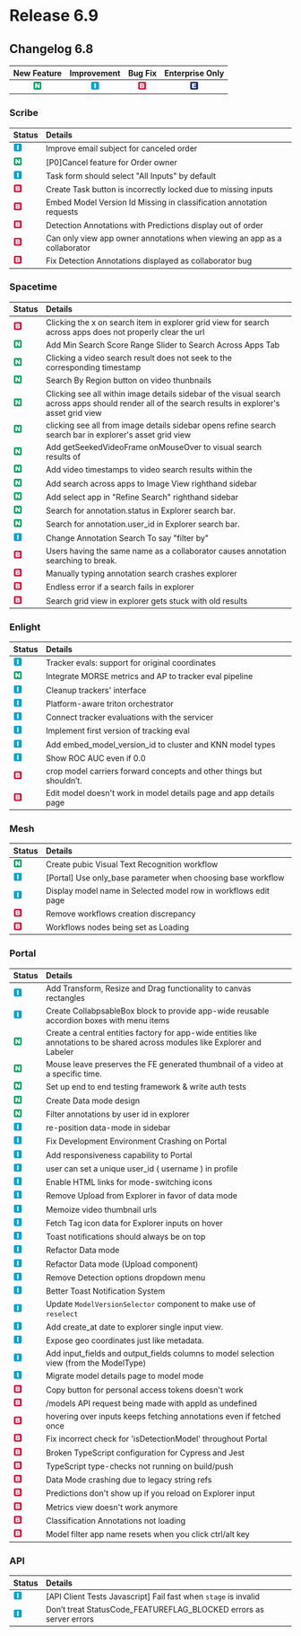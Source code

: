 # Release 6.9

## Changelog 6.8

| New Feature | Improvement | Bug Fix | Enterprise Only |
| :---: | :---: | :---: | :---: |
| ![](../../.gitbook/assets/new_feature%20%281%29.jpg) | ![](../../.gitbook/assets/improvement%20%2819%29%20%281%29.jpg) | ![](../../.gitbook/assets/bug%20%28196%29%20%28452%29%20%284%29.jpg) | ![](../../.gitbook/assets/enterprise%20%2818%29%20%2816%29%20%282%29.jpg) |

### Scribe

| Status | Details |
| :--- | :--- |
| ![](../../.gitbook/assets/improvement%20%2819%29%20%281%29.jpg) | Improve email subject for canceled order |
| ![](../../.gitbook/assets/new_feature%20%281%29.jpg) | \[P0\]Cancel feature for Order owner |
| ![](../../.gitbook/assets/improvement%20%2819%29%20%281%29.jpg) | Task form should select "All Inputs" by default |
| ![](../../.gitbook/assets/bug%20%28196%29%20%28452%29%20%284%29.jpg) | Create Task button is incorrectly locked due to missing inputs |
| ![](../../.gitbook/assets/bug%20%28196%29%20%28452%29%20%284%29.jpg) | Embed Model Version Id Missing in classification annotation requests |
| ![](../../.gitbook/assets/bug%20%28196%29%20%28452%29%20%284%29.jpg) | Detection Annotations with Predictions display out of order |
| ![](../../.gitbook/assets/bug%20%28196%29%20%28452%29%20%284%29.jpg) | Can only view app owner annotations when viewing an app as a collaborator |
| ![](../../.gitbook/assets/bug%20%28196%29%20%28452%29%20%284%29.jpg) | Fix Detection Annotations displayed as collaborator bug |

### Spacetime

| Status | Details |
| :--- | :--- |
| ![](../../.gitbook/assets/bug%20%28196%29%20%28452%29%20%284%29.jpg) | Clicking the x on search item in explorer grid view for search across apps does not properly clear the url |
| ![](../../.gitbook/assets/new_feature%20%281%29.jpg) | Add Min Search Score Range Slider to Search Across Apps Tab |
| ![](../../.gitbook/assets/new_feature%20%281%29.jpg) | Clicking a video search result does not seek to the corresponding timestamp |
| ![](../../.gitbook/assets/new_feature%20%281%29.jpg) | Search By Region button on video thunbnails |
| ![](../../.gitbook/assets/new_feature%20%281%29.jpg) | Clicking see all within image details sidebar of the visual search across apps should render all of the search results in explorer's asset grid view |
| ![](../../.gitbook/assets/new_feature%20%281%29.jpg) | clicking see all from image details sidebar opens refine search search bar in explorer's asset grid view |
| ![](../../.gitbook/assets/new_feature%20%281%29.jpg) | Add getSeekedVideoFrame onMouseOver to visual search results of  |
| ![](../../.gitbook/assets/new_feature%20%281%29.jpg) | Add video timestamps to video search results within the  |
| ![](../../.gitbook/assets/new_feature%20%281%29.jpg) | Add search across apps to Image View righthand sidebar |
| ![](../../.gitbook/assets/new_feature%20%281%29.jpg) | Add select app in "Refine Search" righthand sidebar |
| ![](../../.gitbook/assets/new_feature%20%281%29.jpg) | Search for annotation.status in Explorer search bar. |
| ![](../../.gitbook/assets/new_feature%20%281%29.jpg) | Search for annotation.user\_id in Explorer search bar. |
| ![](../../.gitbook/assets/improvement%20%2819%29%20%281%29.jpg) | Change Annotation Search To say "filter by" |
| ![](../../.gitbook/assets/bug%20%28196%29%20%28452%29%20%284%29.jpg) | Users having the same name as a collaborator causes annotation searching to break. |
| ![](../../.gitbook/assets/bug%20%28196%29%20%28452%29%20%284%29.jpg) | Manually typing annotation search crashes explorer |
| ![](../../.gitbook/assets/bug%20%28196%29%20%28452%29%20%284%29.jpg) | Endless error if a search fails in explorer |
| ![](../../.gitbook/assets/bug%20%28196%29%20%28452%29%20%284%29.jpg) | Search grid view in explorer gets stuck with old results |

### Enlight

| Status | Details |
| :--- | :--- |
| ![](../../.gitbook/assets/improvement%20%2819%29%20%281%29.jpg) | Tracker evals: support for original coordinates |
| ![](../../.gitbook/assets/new_feature%20%281%29.jpg) | Integrate MORSE metrics and AP to tracker eval pipeline |
| ![](../../.gitbook/assets/improvement%20%2819%29%20%281%29.jpg) | Cleanup trackers' interface |
| ![](../../.gitbook/assets/improvement%20%2819%29%20%281%29.jpg) | Platform-aware triton orchestrator |
| ![](../../.gitbook/assets/improvement%20%2819%29%20%281%29.jpg) | Connect tracker evaluations with the servicer |
| ![](../../.gitbook/assets/improvement%20%2819%29%20%281%29.jpg) | Implement first version of tracking eval |
| ![](../../.gitbook/assets/improvement%20%2819%29%20%281%29.jpg) | Add embed\_model\_version\_id to cluster and KNN model types |
| ![](../../.gitbook/assets/improvement%20%2819%29%20%281%29.jpg) | Show ROC AUC even if 0.0 |
| ![](../../.gitbook/assets/bug%20%28196%29%20%28452%29%20%284%29.jpg) | crop model carriers forward concepts and other things but shouldn’t. |
| ![](../../.gitbook/assets/bug%20%28196%29%20%28452%29%20%284%29.jpg) | Edit model doesn't work in model details page and app details page |

### Mesh

| Status | Details |
| :--- | :--- |
| ![](../../.gitbook/assets/new_feature%20%281%29.jpg) | Create pubic Visual Text Recognition workflow |
| ![](../../.gitbook/assets/improvement%20%2819%29%20%281%29.jpg) | \[Portal\] Use only\_base parameter when choosing base workflow |
| ![](../../.gitbook/assets/improvement%20%2819%29%20%281%29.jpg) | Display model name in Selected model row in workflows edit page |
| ![](../../.gitbook/assets/bug%20%28196%29%20%28452%29%20%284%29.jpg) | Remove workflows creation discrepancy |
| ![](../../.gitbook/assets/bug%20%28196%29%20%28452%29%20%284%29.jpg) | Workflows nodes being set as Loading |

### Portal

| Status | Details |
| :--- | :--- |
| ![](../../.gitbook/assets/improvement%20%2819%29%20%281%29.jpg) | Add Transform, Resize and Drag functionality to canvas rectangles |
| ![](../../.gitbook/assets/improvement%20%2819%29%20%281%29.jpg) | Create CollabpsableBox block to provide app-wide reusable accordion boxes with menu items |
| ![](../../.gitbook/assets/new_feature%20%281%29.jpg) | Create a central entities factory for app-wide entities like annotations to be shared across modules like Explorer and Labeler |
| ![](../../.gitbook/assets/new_feature%20%281%29.jpg) | Mouse leave preserves the FE generated thumbnail of a video at a specific time. |
| ![](../../.gitbook/assets/new_feature%20%281%29.jpg) | Set up end to end testing framework & write auth tests |
| ![](../../.gitbook/assets/new_feature%20%281%29.jpg) | Create Data mode design |
| ![](../../.gitbook/assets/new_feature%20%281%29.jpg) | Filter annotations by user id in explorer |
| ![](../../.gitbook/assets/improvement%20%2819%29%20%281%29.jpg) | re-position data-mode in sidebar |
| ![](../../.gitbook/assets/improvement%20%2819%29%20%281%29.jpg) | Fix Development Environment Crashing on Portal |
| ![](../../.gitbook/assets/improvement%20%2819%29%20%281%29.jpg) | Add responsiveness capability to Portal |
| ![](../../.gitbook/assets/improvement%20%2819%29%20%281%29.jpg) | user can set a unique user\_id \( username \) in profile |
| ![](../../.gitbook/assets/improvement%20%2819%29%20%281%29.jpg) | Enable HTML links for mode-switching icons |
| ![](../../.gitbook/assets/improvement%20%2819%29%20%281%29.jpg) | Remove Upload from Explorer in favor of data mode |
| ![](../../.gitbook/assets/improvement%20%2819%29%20%281%29.jpg) | Memoize video thumbnail urls |
| ![](../../.gitbook/assets/improvement%20%2819%29%20%281%29.jpg) | Fetch Tag icon data for Explorer inputs on hover |
| ![](../../.gitbook/assets/improvement%20%2819%29%20%281%29.jpg) | Toast notifications should always be on top |
| ![](../../.gitbook/assets/improvement%20%2819%29%20%281%29.jpg) | Refactor Data mode |
| ![](../../.gitbook/assets/improvement%20%2819%29%20%281%29.jpg) | Refactor Data mode \(Upload component\) |
| ![](../../.gitbook/assets/improvement%20%2819%29%20%281%29.jpg) | Remove Detection options dropdown menu |
| ![](../../.gitbook/assets/improvement%20%2819%29%20%281%29.jpg) | Better Toast Notification System |
| ![](../../.gitbook/assets/improvement%20%2819%29%20%281%29.jpg) | Update `ModelVersionSelector` component to make use of `reselect` |
| ![](../../.gitbook/assets/improvement%20%2819%29%20%281%29.jpg) | Add create\_at date to explorer single input view. |
| ![](../../.gitbook/assets/improvement%20%2819%29%20%281%29.jpg) | Expose geo coordinates just like metadata. |
| ![](../../.gitbook/assets/improvement%20%2819%29%20%281%29.jpg) | Add input\_fields and output\_fields columns to model selection view \(from the ModelType\) |
| ![](../../.gitbook/assets/improvement%20%2819%29%20%281%29.jpg) | Migrate model details page to model mode |
| ![](../../.gitbook/assets/bug%20%28196%29%20%28452%29%20%284%29.jpg) | Copy button for personal access tokens doesn't work |
| ![](../../.gitbook/assets/bug%20%28196%29%20%28452%29%20%284%29.jpg) | /models API request being made with appId as undefined |
| ![](../../.gitbook/assets/bug%20%28196%29%20%28452%29%20%284%29.jpg) | hovering over inputs keeps fetching annotations even if fetched once |
| ![](../../.gitbook/assets/bug%20%28196%29%20%28452%29%20%284%29.jpg) | Fix incorrect check for 'isDetectionModel' throughout Portal |
| ![](../../.gitbook/assets/bug%20%28196%29%20%28452%29%20%284%29.jpg) | Broken TypeScript configuration for Cypress and Jest |
| ![](../../.gitbook/assets/bug%20%28196%29%20%28452%29%20%284%29.jpg) | TypeScript type-checks not running on build/push |
| ![](../../.gitbook/assets/bug%20%28196%29%20%28452%29%20%284%29.jpg) | Data Mode crashing due to legacy string refs |
| ![](../../.gitbook/assets/bug%20%28196%29%20%28452%29%20%284%29.jpg) | Predictions don't show up if you reload on Explorer input |
| ![](../../.gitbook/assets/bug%20%28196%29%20%28452%29%20%284%29.jpg) | Metrics view doesn't work anymore |
| ![](../../.gitbook/assets/bug%20%28196%29%20%28452%29%20%284%29.jpg) | Classification Annotations not loading |
| ![](../../.gitbook/assets/bug%20%28196%29%20%28452%29%20%284%29.jpg) | Model filter app name resets when you click ctrl/alt key |

### API

| Status | Details |
| :--- | :--- |
| ![](../../.gitbook/assets/improvement%20%2819%29%20%281%29.jpg) | \[API Client Tests Javascript\] Fail fast when `stage` is invalid |
| ![](../../.gitbook/assets/improvement%20%2819%29%20%281%29.jpg) | Don’t treat StatusCode\_FEATUREFLAG\_BLOCKED errors as server errors |

